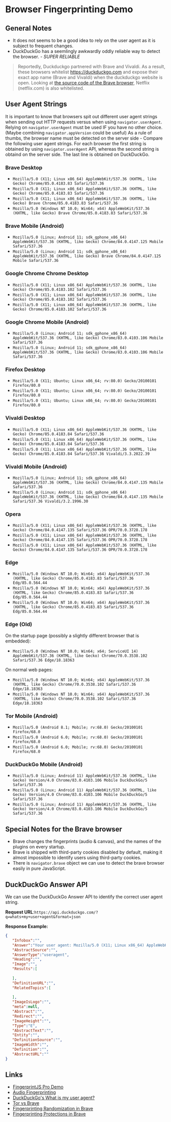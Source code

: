# Browser Fingerprinting Demo

## General Notes
- It does not seems to be a good idea to rely on the user agent as it is subject to frequent changes.
- DuckDuckGo has a seemlingly awkwardly oddly reliable way to detect the browser. - *SUPER RELIABLE*
> Reportedly, Duckduckgo partnered with Brave and Vivaldi. As a result, these browsers whitelist https://duckduckgo.com and expose their exact app name (Brave and Vivaldi) when the duckduckgo website is open. Looking at [the source code of the Brave browser](https://github.com/brave/brave-core), Netflix (netflix.com) is also whitelisted.

## User Agent Strings
It is important to know that browsers spit out different user agent strings when sending out HTTP requests versus when using `navigator.userAgent`. Relying on `navigator.userAgent` must be used IF you have no other choice. (Maybe combining `navigator.appVersion` could be useful) As a rule of thumbs, the browser name must be detected on the server side - Compare the following user agent strings. For each browser the first string is obtained by using `navigator.userAgent` API, whereas the second string is obtaind on the server side. The last line is obtained on DuckDuckGo.

### Brave Desktop
- `Mozilla/5.0 (X11; Linux x86_64) AppleWebKit/537.36 (KHTML, like Gecko) Chrome/85.0.4183.83 Safari/537.36`
- `Mozilla/5.0 (X11; Linux x86_64) AppleWebKit/537.36 (KHTML, like Gecko) Chrome/85.0.4183.83 Safari/537.36`
- `Mozilla/5.0 (X11; Linux x86_64) AppleWebKit/537.36 (KHTML, like Gecko) Brave Chrome/85.0.4183.83 Safari/537.36`
- `Mozilla/5.0 (Windows NT 10.0; Win64; x64) AppleWebKit/537.36 (KHTML, like Gecko) Brave Chrome/85.0.4183.83 Safari/537.36`

### Brave Mobile (Android)
- `Mozilla/5.0 (Linux; Android 11; sdk_gphone_x86_64) AppleWebKit/537.36 (KHTML, like Gecko) Chrome/84.0.4147.125 Mobile Safari/537.36`
- `Mozilla/5.0 (Linux; Android 11; sdk_gphone_x86_64) AppleWebKit/537.36 (KHTML, like Gecko) Brave Chrome/84.0.4147.125 Mobile Safari/537.36`

### Google Chrome Chrome Desktop
- `Mozilla/5.0 (X11; Linux x86_64) AppleWebKit/537.36 (KHTML, like Gecko) Chrome/85.0.4183.102 Safari/537.36`
- `Mozilla/5.0 (X11; Linux x86_64) AppleWebKit/537.36 (KHTML, like Gecko) Chrome/85.0.4183.102 Safari/537.36`
- `Mozilla/5.0 (X11; Linux x86_64) AppleWebKit/537.36 (KHTML, like Gecko) Chrome/85.0.4183.102 Safari/537.36`

### Google Chrome Mobile (Android)
- `Mozilla/5.0 (Linux; Android 11; sdk_gphone_x86_64) AppleWebKit/537.36 (KHTML, like Gecko) Chrome/83.0.4103.106 Mobile Safari/537.36`
- `Mozilla/5.0 (Linux; Android 11; sdk_gphone_x86_64) AppleWebKit/537.36 (KHTML, like Gecko) Chrome/83.0.4103.106 Mobile Safari/537.36`

### Firefox Desktop
- `Mozilla/5.0 (X11; Ubuntu; Linux x86_64; rv:80.0) Gecko/20100101 Firefox/80.0`
- `Mozilla/5.0 (X11; Ubuntu; Linux x86_64; rv:80.0) Gecko/20100101 Firefox/80.0`
- `Mozilla/5.0 (X11; Ubuntu; Linux x86_64; rv:80.0) Gecko/20100101 Firefox/80.0`

### Vivaldi Desktop
- `Mozilla/5.0 (X11; Linux x86_64) AppleWebKit/537.36 (KHTML, like Gecko) Chrome/85.0.4183.84 Safari/537.36`
- `Mozilla/5.0 (X11; Linux x86_64) AppleWebKit/537.36 (KHTML, like Gecko) Chrome/85.0.4183.84 Safari/537.36`
- `Mozilla/5.0 (X11; Linux x86_64) AppleWebKit/537.36 (KHTML, like Gecko) Chrome/85.0.4183.84 Safari/537.36 Vivaldi/3.3.2022.39`

### Vivaldi Mobile (Android)
- `Mozilla/5.0 (Linux; Android 11; sdk_gphone_x86_64) AppleWebKit/537.36 (KHTML, like Gecko) Chrome/84.0.4147.135 Mobile Safari/537.36`
- `Mozilla/5.0 (Linux; Android 11; sdk_gphone_x86_64) AppleWebKit/537.36 (KHTML, like Gecko) Chrome/84.0.4147.135 Mobile Safari/537.36 Vivaldi/3.2.1996.30`

### Opera
- `Mozilla/5.0 (X11; Linux x86_64) AppleWebKit/537.36 (KHTML, like Gecko) Chrome/84.0.4147.135 Safari/537.36 OPR/70.0.3728.178`
- `Mozilla/5.0 (X11; Linux x86_64) AppleWebKit/537.36 (KHTML, like Gecko) Chrome/84.0.4147.135 Safari/537.36 OPR/70.0.3728.178`
- `Mozilla/5.0 (X11; Linux x86_64) AppleWebKit/537.36 (KHTML, like Gecko) Chrome/84.0.4147.135 Safari/537.36 OPR/70.0.3728.178`

### Edge
- `Mozilla/5.0 (Windows NT 10.0; Win64; x64) AppleWebKit/537.36 (KHTML, like Gecko) Chrome/85.0.4183.83 Safari/537.36 Edg/85.0.564.44`
- `Mozilla/5.0 (Windows NT 10.0; Win64; x64) AppleWebKit/537.36 (KHTML, like Gecko) Chrome/85.0.4183.83 Safari/537.36 Edg/85.0.564.44`
- `Mozilla/5.0 (Windows NT 10.0; Win64; x64) AppleWebKit/537.36 (KHTML, like Gecko) Chrome/85.0.4183.83 Safari/537.36 Edg/85.0.564.44`

### Edge (Old)

On the startup page (possibly a slightly different browser that is embedded):
- `Mozilla/5.0 (Windows NT 10.0; Win64; x64; ServiceUI 14) AppleWebKit/537.36 (KHTML, like Gecko) Chrome/70.0.3538.102 Safari/537.36 Edge/18.18363`

On normal web pages:
- `Mozilla/5.0 (Windows NT 10.0; Win64; x64) AppleWebKit/537.36 (KHTML, like Gecko) Chrome/70.0.3538.102 Safari/537.36 Edge/18.18363`
- `Mozilla/5.0 (Windows NT 10.0; Win64; x64) AppleWebKit/537.36 (KHTML, like Gecko) Chrome/70.0.3538.102 Safari/537.36 Edge/18.18363`

### Tor Mobile (Android)
- `Mozilla/5.0 (Android 8.1; Mobile; rv:68.0) Gecko/20100101 Firefox/68.0`
- `Mozilla/5.0 (Android 6.0; Mobile; rv:68.0) Gecko/20100101 Firefox/68.0`
- `Mozilla/5.0 (Android 6.0; Mobile; rv:68.0) Gecko/20100101 Firefox/68.0`

### DuckDuckGo Mobile (Android)
- `Mozilla/5.0 (Linux; Android 11) AppleWebKit/537.36 (KHTML, like Gecko) Version/4.0 Chrome/83.0.4103.106 Mobile DuckDuckGo/5 Safari/537.36`
- `Mozilla/5.0 (Linux; Android 11) AppleWebKit/537.36 (KHTML, like Gecko) Version/4.0 Chrome/83.0.4103.106 Mobile DuckDuckGo/5 Safari/537.36`
- `Mozilla/5.0 (Linux; Android 11) AppleWebKit/537.36 (KHTML, like Gecko) Version/4.0 Chrome/83.0.4103.106 Mobile DuckDuckGo/5 Safari/537.36`

## Special Notes for the Brave browser
- Brave changes the fingerprints (audio & canvas), and the names of the plugins on every startup.
- Brave is shipped with third-party cookies disabled by default, making it almost impossible to identify users using third-party cookies.
- There is `navigator.brave` object we can use to detect the brave browser easily in pure JavaScript.

## DuckDuckGo Answer API
We can use the DuckDuckGo Answer API to identify the correct user agent string.

**Request URL**:`https://api.duckduckgo.com/?q=whats+my+user+agent&format=json`

**Response Example:**
```json
{
   "Infobox":"",
   "Answer":"Your user agent: Mozilla/5.0 (X11; Linux x86_64) AppleWebKit/537.36 (KHTML, like Gecko) Chrome/85.0.4183.84 Safari/537.36 Vivaldi/3.3.2022.39",
   "AbstractSource":"",
   "AnswerType":"useragent",
   "Heading":"",
   "Image":"",
   "Results":[
      
   ],
   "DefinitionURL":"",
   "RelatedTopics":[
      
   ],
   "ImageIsLogo":"",
   "meta":null,
   "Abstract":"",
   "Redirect":"",
   "ImageHeight":"",
   "Type":"E",
   "AbstractText":"",
   "Entity":"",
   "DefinitionSource":"",
   "ImageWidth":"",
   "Definition":"",
   "AbstractURL":""
}
```


## Links
- [FingerprintJS Pro Demo](https://www.fingerprintjs.com/demo)
- [Audio Fingerprinting](https://audiofingerprint.openwpm.com)
- [DuckDuckGo's What is my user agent?](https://duckduckgo.com/?q=user+agent&ia=answer)
- [Tor vs Brave](https://tor.stackexchange.com/questions/21244/tor-vs-brave-which-is-technically-more-effective-to-hinder-user-tracking-fin)
- [Fingerprinting Randomization in Brave](https://brave.com/whats-brave-done-for-my-privacy-lately-episode3/)
- [Fingerprinting Protections in Brave](https://github.com/brave/brave-browser/wiki/Fingerprinting-Protections)
